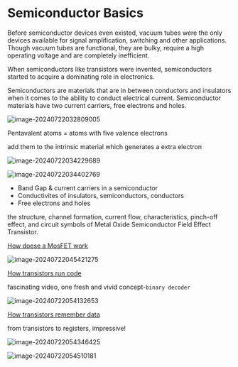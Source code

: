 # Semiconductor Basics

Before semiconductor devices even existed, vacuum tubes were the only devices available for signal amplification, switching and other applications.  Though vacuum tubes are functional, they are bulky, require a high operating voltage and are completely inefficient. 

When semiconductors like transistors were invented, semiconductors started to acquire a dominating role in electronics. 

Semiconductors are materials that are in between conductors and insulators when it comes to the ability to conduct electrical current. Semiconductor materials have two current carriers, free electrons and holes. 

![image-20240722032809005](C:\Users\何健民\AppData\Roaming\Typora\typora-user-images\image-20240722032809005.png)

Pentavalent atoms = atoms with five valence electrons

add them to the intrinsic material which generates a extra electron

![image-20240722034229689](C:\Users\何健民\AppData\Roaming\Typora\typora-user-images\image-20240722034229689.png)

![image-20240722034402769](C:\Users\何健民\AppData\Roaming\Typora\typora-user-images\image-20240722034402769.png)



* Band Gap & current carriers in a semiconductor
* Conductivites of insulators, semiconductors, conductors
* Free electrons and holes

 the structure, channel formation, current flow, characteristics, pinch-off effect, and circuit symbols of Metal Oxide Semiconductor Field Effect Transistor.

[How doese a MosFET work](https://www.youtube.com/watch?v=rkbjHNEKcRw)

![image-20240722045421275](C:\Users\何健民\AppData\Roaming\Typora\typora-user-images\image-20240722045421275.png)



[How transistors run code](https://www.youtube.com/watch?v=HjneAhCy2N4)

fascinating video, one fresh and vivid concept-`binary decoder`

![image-20240722054132653](C:\Users\何健民\AppData\Roaming\Typora\typora-user-images\image-20240722054132653.png)





[How transistors remember data](https://www.youtube.com/watch?v=rM9BjciBLmg&t=900s)

from transistors to registers, impressive!

![image-20240722054346425](C:\Users\何健民\AppData\Roaming\Typora\typora-user-images\image-20240722054346425.png)

![image-20240722054510181](C:\Users\何健民\AppData\Roaming\Typora\typora-user-images\image-20240722054510181.png)

